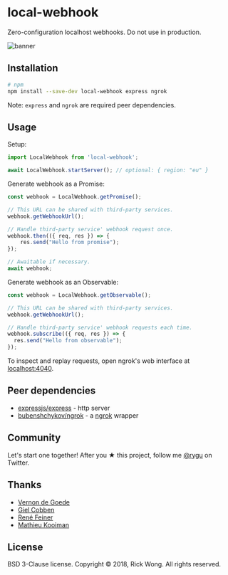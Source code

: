 # local-webhook

Zero-configuration localhost webhooks. Do not use in production.

<p>  
  <img src="https://i.imgur.com/ySm2Noc.png" alt="banner" draggable="false">
</p>

## Installation

```bash
# npm
npm install --save-dev local-webhook express ngrok
```

Note: `express` and `ngrok` are required peer dependencies.

## Usage

Setup:
```js
import LocalWebhook from 'local-webhook';

await LocalWebhook.startServer(); // optional: { region: "eu" }
```

Generate webhook as a Promise:
```js
const webhook = LocalWebhook.getPromise();

// This URL can be shared with third-party services.
webhook.getWebhookUrl(); 

// Handle third-party service' webhook request once.
webhook.then(({ req, res }) => {
    res.send("Hello from promise");
});

// Awaitable if necessary.
await webhook;
```

Generate webhook as an Observable:
```js
const webhook = LocalWebhook.getObservable();

// This URL can be shared with third-party services.
webhook.getWebhookUrl(); 

// Handle third-party service' webhook requests each time.
webhook.subscribe(({ req, res }) => {
  res.send("Hello from observable");
});
```

To inspect and replay requests, open ngrok's web interface at [localhost:4040](http://localhost:4040).

## Peer dependencies

- [expressjs/express](https://github.com/expressjs/express) - http server
- [bubenshchykov/ngrok](https://github.com/bubenshchykov/ngrok) - a [ngrok](https://ngrok.com/) wrapper

## Community

Let's start one together! After you ★ this project, follow me [@rygu](https://twitter.com/rygu) on Twitter.

## Thanks

- [Vernon de Goede](https://github.com/vernondegoede)
- [Giel Cobben](https://github.com/gielcobben)
- [René Feiner](https://github.com/rfeiner)
- [Mathieu Kooiman](https://github.com/mathieuk)

## License

BSD 3-Clause license. Copyright © 2018, Rick Wong. All rights reserved.
